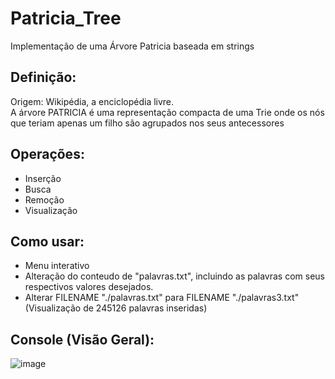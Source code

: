 # Patricia_Tree
Implementação de uma Árvore Patricia baseada em strings

## Definição:
Origem: Wikipédia, a enciclopédia livre.  
A árvore PATRICIA é uma representação compacta de uma Trie onde os nós que teriam apenas um filho são agrupados nos seus antecessores

## Operações:  
- Inserção
- Busca
- Remoção
- Visualização


## Como usar:
- Menu interativo
- Alteração do conteudo de "palavras.txt", incluindo as palavras com seus respectivos valores desejados.
- Alterar FILENAME "./palavras.txt" para FILENAME "./palavras3.txt" (Visualização de 245126 palavras inseridas)

## Console (Visão Geral):
![image](https://github.com/Henriquevv/patricia_tree/assets/71598959/93fbc991-f872-4d8d-a1bc-b35fa8de3bab)

